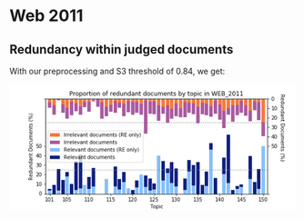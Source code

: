 # Web 2011

## Redundancy within judged documents

With our preprocessing and S3 threshold of 0.84, we get:

![Reproduction of Figure 4](reproduced-figure-4.png)



